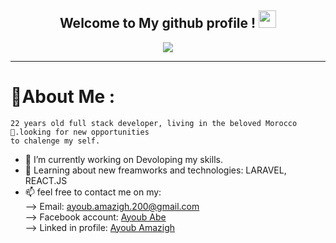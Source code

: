 <h2 align="center">
  Welcome to My github profile !
  <img src="https://media.giphy.com/media/hvRJCLFzcasrR4ia7z/giphy.gif" width="28">
</h2>

<p align="center">
  <a href="https://github.com/Ayoubamazigh/ayoubamazigh"><img src="https://readme-typing-svg.herokuapp.com?color=%2336BCF7&center=true&vCenter=true&lines=Hi!,+welcome+to+my+Github+profile;I+am+a+Full+Stack+Developer+;FrontEnd:+HTML5,+CSS3,+JavaScript;BackEnd:+PHP,+MySQL,+SQLSERVER+...;DESKTOP:+JAVA,+VisualBasic.NET;"></a>
</p>

---
<div align="left">

  # 💫About Me :
  
    22 years old full stack developer, living in the beloved Morocco 🥰.looking for new opportunities
    to chalenge my self.

- 🔭 I’m currently working on Devoloping my skills.
- 🌱 Learning about new freamworks and technologies: LARAVEL, REACT.JS
- 📫 feel free to contact me on my:<br>
    --> Email: <a mailto='ayoub.amazigh.200@gmail.com' >ayoub.amazigh.200@gmail.com</a><br>
    --> Facebook account: <a href='https://www.facebook.com/Ayoube.abe/' >Ayoub Abe</a><br>
    --> Linked in profile: <a href='https://www.linkedin.com/in/ayoubamazigh/'>Ayoub Amazigh</a>
  
